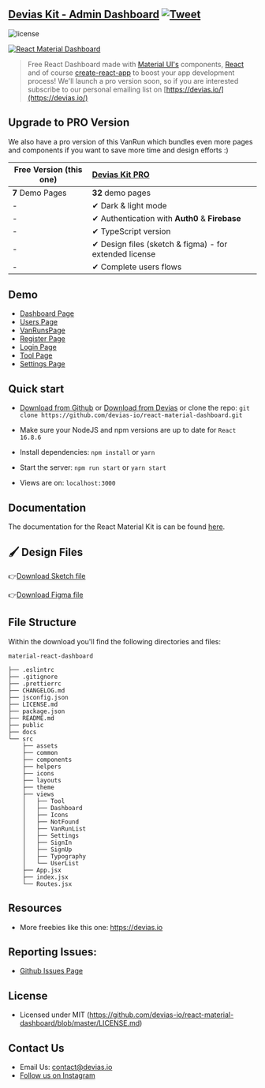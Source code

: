 ## [Devias Kit - Admin Dashboard](https://react-material-dashboard.devias.io/) [![Tweet](https://img.shields.io/twitter/url/http/shields.io.svg?style=social&logo=twitter)](https://twitter.com/intent/tweet?text=%F0%9F%9A%A8Devias%20Freebie%20Alert%20-%20An%20awesome%20ready-to-use%20register%20page%20made%20with%20%23material%20%23react%0D%0Ahttps%3A%2F%2Fdevias.io%20%23createreactapp%20%23devias%20%23material%20%23freebie%20%40devias-io)

![license](https://img.shields.io/badge/license-MIT-blue.svg)

[![React Material Dashboard](https://s3.eu-west-2.amazonaws.com/devias/VanRuns/react-material-dashboard/react-material-free-xl.jpg)](https://react-material-dashboard.devias.io/)

> Free React Dashboard made with [Material UI's](https://material-ui.com/?ref=devias-io) components, [React](https://reactjs.org/?ref=devias-io) and of course [create-react-app](https://facebook.github.io/create-react-app/?ref=devias-io) to boost your app development process! We'll launch a pro version soon, so if you are interested subscribe to our personal emailing list on [https://devias.io/](https://devias.io/)

## Upgrade to PRO Version

We also have a pro version of this VanRun which bundles even more pages and components if you want to save more time and design efforts :)


| Free Version (this one)              | [Devias Kit PRO](https://material-ui.com/store/items/devias-kit-pro/) |
| ------------------------ | :----------------------------------------------------------- |
| **7** Demo Pages         | **32** demo pages
| -                        | ✔ Dark & light mode
| -                        | ✔ Authentication with **Auth0** & **Firebase**  
| -                        | ✔ TypeScript version                                                                                   
| -                        | ✔ Design files (sketch & figma) - for extended license       
| -                        | ✔ Complete users flows                                       

## Demo

- [Dashboard Page](https://react-material-dashboard.devias.io/app/dashboard)
- [Users Page](https://react-material-dashboard.devias.io/app/Drivers)
- [VanRunsPage](https://react-material-dashboard.devias.io/app/VanRuns)
- [Register Page](https://react-material-dashboard.devias.io/register)
- [Login Page](https://react-material-dashboard.devias.io/login)
- [Tool Page](https://react-material-dashboard.devias.io/app/Tool)
- [Settings Page](https://react-material-dashboard.devias.io/app/settings)


## Quick start

- [Download from Github](https://github.com/devias-io/react-material-dashboard/archive/master.zip) or [Download from Devias](https://devias.io/VanRuns/material-react-dashboard) or clone the repo: `git clone https://github.com/devias-io/react-material-dashboard.git`

- Make sure your NodeJS and npm versions are up to date for `React 16.8.6`

- Install dependencies: `npm install` or `yarn`

- Start the server: `npm run start` or `yarn start`

- Views are on: `localhost:3000`

## Documentation

The documentation for the React Material Kit is can be found [here](https://material-ui.com?ref=devias-io).

## 🖌 Design Files

👉[Download Sketch file](https://s3.eu-west-2.amazonaws.com/devias/VanRuns/react-material-dashboard/react-material-dashboard-free.sketch)

👉[Download Figma file](https://devias.s3.eu-west-2.amazonaws.com/VanRuns/react-material-dashboard/react-material-dashboard-free.fig)

## File Structure

Within the download you'll find the following directories and files:

```
material-react-dashboard

├── .eslintrc
├── .gitignore
├── .prettierrc
├── CHANGELOG.md
├── jsconfig.json
├── LICENSE.md
├── package.json
├── README.md
├── public
├── docs
└── src
	├── assets
	├── common
	├── components
	├── helpers
	├── icons
	├── layouts
	├── theme
	├── views
	│	├── Tool
	│	├── Dashboard
	│	├── Icons
	│	├── NotFound
	│	├── VanRunList
	│	├── Settings
	│	├── SignIn
	│	├── SignUp
	│	├── Typography
	│	└── UserList
	├── App.jsx
	├── index.jsx
	└── Routes.jsx
```

## Resources

- More freebies like this one: <https://devias.io>

## Reporting Issues:

- [Github Issues Page](https://github.com/devias-io/react-material-dashboard/issues?ref=devias-io)

## License

- Licensed under MIT (https://github.com/devias-io/react-material-dashboard/blob/master/LICENSE.md)

## Contact Us

- Email Us: contact@devias.io
- [Follow us on Instagram](https://www.instagram.com/deviasio/)
